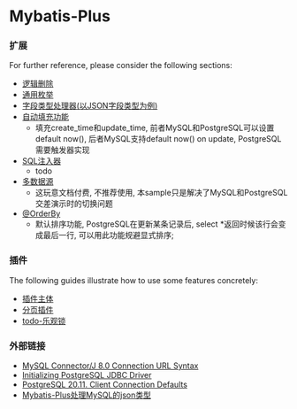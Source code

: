 # Mybatis-Plus

### 扩展

For further reference, please consider the following sections:

* [逻辑删除](https://baomidou.com/pages/6b03c5/)
* [通用枚举](https://baomidou.com/pages/8390a4/)
* [字段类型处理器(以JSON字段类型为例)](https://baomidou.com/pages/fd41d8/)
* [自动填充功能](https://baomidou.com/pages/4c6bcf/)
  * 填充create_time和update_time, 前者MySQL和PostgreSQL可以设置default now(), 后者MySQL支持default now() on update, PostgreSQL需要触发器实现
* [SQL注入器](https://baomidou.com/pages/42ea4a/)
  * todo 
* [多数据源](https://baomidou.com/pages/a61e1b/)
  * 这玩意文档付费, 不推荐使用, 本sample只是解决了MySQL和PostgreSQL交差演示时的切换问题
* [@OrderBy](https://baomidou.com/pages/223848/#interceptorignore)
  * 默认排序功能, PostgreSQL在更新某条记录后, select *返回时候该行会变成最后一行, 可以用此功能规避显式排序;

### 插件

The following guides illustrate how to use some features concretely:

* [插件主体](https://baomidou.com/pages/2976a3/)
* [分页插件](https://baomidou.com/pages/97710a/)
* [todo-乐观锁](https://baomidou.com/pages/0d93c0/)

### 外部链接

* [MySQL Connector/J 8.0 Connection URL Syntax](https://dev.mysql.com/doc/connector-j/8.0/en/connector-j-reference-jdbc-url-format.html)
* [Initializing PostgreSQL JDBC Driver](https://jdbc.postgresql.org/documentation/use/)
* [PostgreSQL 20.11. Client Connection Defaults](https://www.postgresql.org/docs/15/runtime-config-client.html)
* [Mybatis-Plus处理MySQL的json类型](https://blog.csdn.net/qq_35098526/article/details/117912886)

